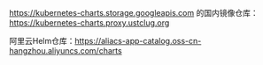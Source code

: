https://kubernetes-charts.storage.googleapis.com 的国内镜像仓库：https://kubernetes-charts.proxy.ustclug.org

阿里云Helm仓库：https://aliacs-app-catalog.oss-cn-hangzhou.aliyuncs.com/charts
